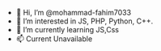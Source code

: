 - 👋 Hi, I’m @mohammad-fahim7033
- 👀 I’m interested in JS, PHP, Python, C++.
- 🌱 I’m currently learning JS,Css
- 📫 Current Unavailable

<!---
mohammad-fahim7033/mohammad-fahim7033 is a ✨ special ✨ repository because its `README.md` (this file) appears on your GitHub profile.
You can click the Preview link to take a look at your changes.
--->
